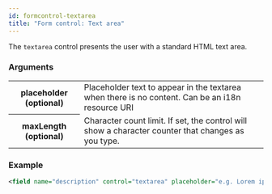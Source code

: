 ```yaml
---
id: formcontrol-textarea
title: "Form control: Text area"
---
```


The `textarea` control presents the user with a standard HTML text area.

### Arguments

<div class="table-responsive">
    <table class="table">
        <tbody>
            <tr>
                <th>placeholder (optional)</th>
                <td>Placeholder text to appear in the textarea when there is no content. Can be an i18n resource URI</td>
            </tr>
            <tr>
                <th>maxLength (optional)</th>
                <td>Character count limit. If set, the control will show a character counter that changes as you type.</td>
            </tr>
        </tbody>
    </table>
</div>

### Example

```xml
<field name="description" control="textarea" placeholder="e.g. Lorem ipsum" maxlength="200" />
```